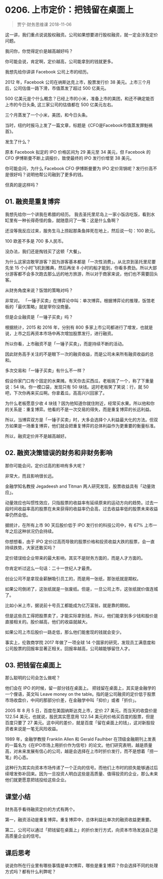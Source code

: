 # 0206. 上市定价：把钱留在桌面上
> 贾宁·财务思维课
2018-11-06

这一讲，我们重点说说股权融资。公司如果想要进行股权融资，就一定会涉及定价问题。

我问你，你觉得定价是越高越好吗？

你可能会说，肯定啊，定价越高，公司能拿到的钱就更多。

我想先给你讲讲 Facebook 公司上市的经历。

2012 年，Facebook 公司在纳斯达克上市，股票发行价 38 美元。上市三个月后，公司估值一路下滑，市值蒸发了超过 500 亿美元。

500 亿美元是个什么概念？已经上市的小米，准备上市的美团，和还不确定能否上市的今日头条, 这三家公司的估值都在 500 亿美元左右。

三个月蒸发了一个小米，美团，和今日头条。

当时，纽约时报马上发了一篇文章，标题是《CFO是Facebook市值蒸发罪魁祸首》。

发生了什么？

原本 Facebook 拟定的 IPO 价格区间为 29 美元至 34 美元，但 Facebook 的 CFO 伊博斯曼不断上调报价，致使最终的 IPO 发行价增至 38 美元。

你可能会问，为什么 Facebook CFO 伊博斯曼要为 IPO 定价背锅呢？发行价高不是很好吗？说明他帮公司融到了更多的钱。

但真的是这样吗？

## 01. 融资是重复博弈

我想先给你一个讲我在希腊的经历。 我去圣托里尼岛上一家小饭店吃饭，看到水缸里有一种长得奇怪的鱼，就随意问了一嘴：这是什么鱼啊？

还没等我反应过来，服务生马上捞起那条鱼摔死在地上，然后说一句：100 欧元。

100 欧差不多是 700 多人民币。

没办法，我们还是掏钱买了这顿「大餐」。

为什么这家店敢宰游客？因为游客基本都是「一次性消费」。从北京到圣托里尼要先坐 15 个小时飞机到雅典，然后再坐 8 小时的船才能到，你看多费劲。所以大部分游客都不会多次跑去那么远的地方旅游，所以对于商家来说，他们也不需要回头客。

从财务角度来说？饭馆的策略对吗？

非常对。 「一锤子买卖」在博弈论中叫：单次博弈。根据博弈论的推理，饭馆老板的「最优策略」就是宰你没商量。

但是企业融资是「一锤子买卖」吗？

根据统计，2015 和 2016 年，分别有 800 多家上市公司都进行了增发，也就是说，上市之后再资本市场中再次增加股票发行，进行融资。

所以你看，上市融资不是「一锤子买卖」，而是持续不断的活动。

因此财务高手关注的不是眼下一次的融资收益，而是公司未来所有融资收益的总和。

多次交易和「一锤子买卖」有什么不一样？

假设你家门口有个固定的水果摊。有天你去买西瓜，老板挑了一个，称了下重量说：54 块。你一模口袋，发现只有 50 块钱。这时老板笑了笑说：行，就 50 吧，下次你再来买瓜啊。你拿着瓜，高高兴兴回家了。

为什么老板愿意少收 4 块钱？因为他知道你就住附近，经常买水果。所以他和你的关系是：重复博弈。他看的不是一次交易的得失，而是重复博弈的长远利益。

所以，当博弈双方是「一锤子买卖」时，大多会选择个人利益最大化的方法。但双方如果是一场重复博弈，他们就会把重复博弈的总体利益作为更重要的衡量标准。

所以，融资定价并不是越高越好。

## 02. 融资决策错误的财务和非财务影响

那你可能会问，定价过高的影响有多大呢？

非常大，而且影响很长远。

金融学知名教授 Jegadeesh and Titman 两人研究发现，股票收益具有「动量效应」。

动量效应也叫惯性效应，只指股票的收益率有延续原来的运动方向的趋势。过去一段时间收益率高的股票在未来获得的收益率仍会高，过去收益率低的股票未来收益率仍然会低。

据统计，在所有上市 90 天后股价低于 IPO 发行价的科技公司中，有 67% 上市一年之后这种状况仍会持续。

你想想看，由于 IPO 定价过高而导致的股票价格和投资收益大跌的股票，会一直持续跌势，大家还敢买吗？

定价错误给企业带来的最大影响，其实不是财务方面的，而是人才方面的。

你肯定听过这么一句话：二十一世纪人才最贵。

创业公司不是拿现金薪酬吸引员工的，而是用一张纸，那张纸就是期权。

如果公司倒闭了，这张纸就是一张废纸。但是，一旦公司上市，这张纸就价值连城了。

比如小米上市，据说前十号员工都能成为亿万富翁，就是靠的期权。

但是这些员工得把股票卖了，才能实际拿到钱，所以，他们能拿到多少钱和股价是直接相关的。股价越高，他们的收益就越大。

如果公司上市后股价一路走低，那么他们能套现的钱就会变少。

事实上，伦敦商学院 2017 年做了一项全球 14 个国家的研究，发现员工满意度和公司股票的回报率显著正相关。回报率越高，公司越能够留住人才。

## 03. 把钱留在桌面上

那么聪明的公司会怎么做呢？

他们会在 IPO 的时候，留一部分钱在桌面上。
把钱留在桌面上，其实是金融学的一个俚语，英文叫 Leave money on the table。指的是公司融资的定价低于股票市场收盘价，中间的那部分价差，在金融学中叫「抑价」或者「折价」。

2005 年 8 月 5 日，百度在美国纳斯达克上市，定价 27 美元。而当天的收盘价是 122.54 美元，也就说，股民其实愿意用 122.54 美元的价格买百度的股票，但是百度只要了 27 美元。这中间的差价，就是百度「留在桌面上的钱」，这对新股投资者来说是一笔无风险收益。

1989 年，金融学教授 Franklin Allen 和 Gerald Faulhber 在顶级金融期刊上发表的一篇名为《在IPO市场上用折价作为信号》的论文。他们研究表明，越是质量高，对未来发展有信心的公司，越是会选择在上市时折价发行，而不是想着「捞一笔」的心态。

这种行为其实向资本市场传递了一个正向的信号。而他们上市时的损失能够通过后续增发弥补回来。因为一旦投资人明白这些是高质量、值得投资的企业，那么未来他们就更愿意把钱投给这些企业。

## 课堂小结

财务高手看待融资定价的方式有两个。

第一，融资活动是重复博弈。重复博弈中，总体利益比单次的融资收益更重要。

第二，公司可以通过「把钱留在桌面上」的折价发行方式，向资本市场发送自己是高质量企业的信号。

## 课后思考

说说你所在行业里有哪些事情是单次博弈，哪些是重复博弈？你会选择不同的处理方式吗？都有什么利弊呢？